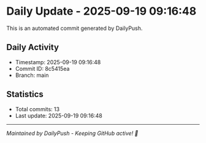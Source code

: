 # Daily Update - 2025-09-19 09:16:48

This is an automated commit generated by DailyPush.

## Daily Activity
- Timestamp: 2025-09-19 09:16:48
- Commit ID: 8c5415ea
- Branch: main

## Statistics
- Total commits: 13
- Last update: 2025-09-19 09:16:48

---
*Maintained by DailyPush - Keeping GitHub active! 🚀*
